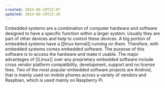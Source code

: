 ```yaml
---
created: 2024-08-29T22:07
updated: 2024-08-29T22:10
---
```

Embedded systems are a combination of computer hardware and software designed to have a specific function within a larger system. Usually they are part of other devices and help to control these devices. A big portion of embedded systems have a [[linux kernal]] running on them. Therefore, with embedded systems comes embedded software. The purpose of this software is to access the hardware and make it usable. The major advantages of [[Linux]] over any proprietary embedded software include cross vendor platform compatibility, development, support and no license fees. Two of the most popular embedded software projects are Android, that is mainly used on mobile phones across a variety of vendors and Raspbian, which is used mainly on Raspberry Pi.